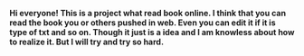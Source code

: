 **Hi everyone!
This is a project what read book online.
I think that you can read the book you or others pushed in web.
Even you can edit it if it is type of txt and so on.
Though it just is a idea and I am knowless about how to realize it.
But I will try and try so hard.**
